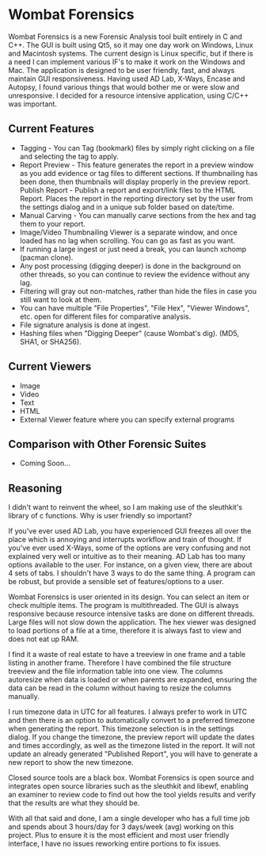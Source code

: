# Wombat Forensics

Wombat Forensics is a new Forensic Analysis tool built entirely in C and C++. The GUI is built using Qt5, so it may one day work on Windows, Linux and Macintosh systems. The current design is Linux specific, but if there is a need I can implement various IF's to make it work on the Windows and Mac. The application is designed to be user friendly, fast, and always maintain GUI responsiveness. Having used AD Lab, X-Ways, Encase and Autopsy, I found various things that would bother me or were slow and unresponsive. I decided for a resource intensive application, using C/C++ was important.

Current Features
-----------------
* Tagging - You can Tag (bookmark) files by simply right clicking on a file and selecting the tag to apply.
* Report Preview - This feature generates the report in a preview window as you add evidence or tag files to different sections. If thumbnailing has been done, then thumbnails will display properly in the preview report.
Publish Report - Publish a report and export/link files to the HTML Report. Places the report in the reporting directory set by the user from the settings dialog and in a unique sub folder based on date/time.
* Manual Carving - You can manually carve sections from the hex and tag them to your report.
* Image/Video Thumbnailing Viewer is a separate window, and once loaded has no lag when scrolling. You can go as fast as you want.
* If running a large ingest or just need a break, you can launch xchomp (pacman clone).
* Any post processing (digging deeper) is done in the background on other threads, so you can continue to review the evidence without any lag.
* Filtering will gray out non-matches, rather than hide the files in case you still want to look at them.
* You can have multiple "File Properties", "File Hex", "Viewer Windows", etc. open for different files for comparative analysis.
* File signature analysis is done at ingest.
* Hashing files when "Digging Deeper" (cause Wombat's dig). (MD5, SHA1, or SHA256).

Current Viewers
--
* Image
* Video
* Text
* HTML
* External Viewer feature where you can specify external programs

Comparison with Other Forensic Suites
--
* Coming Soon...

Reasoning
--

I didn't want to reinvent the wheel, so I am making use of the sleuthkit's library of c functions. Why is user friendly so important?

If you've ever used AD Lab, you have experienced GUI freezes all over the place which is annoying and interrupts workflow and train of thought. If you've ever used X-Ways, some of the options are very confusing and not explained very well or intuitive as to their meaning. AD Lab has too many options available to the user. For instance, on a given view, there are about 4 sets of tabs. I shouldn't have 3 ways to do the same thing. A program can be robust, but provide a sensible set of features/options to a user.

Wombat Forensics is user oriented in its design. You can select an item or check multiple items. The program is multithreaded. The GUI is always responsive because resource intensive tasks are done on different threads. Large files will not slow down the application. The hex viewer was designed to load portions of a file at a time, therefore it is always fast to view and does not eat up RAM.

I find it a waste of real estate to have a treeview in one frame and a table listing in another frame. Therefore I have combined the file structure treeview and the file information table into one view. The columns autoresize when data is loaded or when parents are expanded, ensuring the data can be read in the column without having to resize the columns manually.

I run timezone data in UTC for all features. I always prefer to work in UTC and then there is an option to automatically convert to a preferred timezone when generating the report. This timezone selection is in the settings dialog. If you change the timezone, the preview report will update the dates and times accordingly, as well as the timezone listed in the report. It will not update an already generated "Published Report", you will have to generate a new report to show the new timezone.

Closed source tools are a black box. Wombat Forensics is open source and integrates open source libraries such as the sleuthkit and libewf, enabling an examiner to review code to find out how the tool yields results and verify that the results are what they should be.

With all that said and done, I am a single developer who has a full time job and spends about 3 hours/day for 3 days/week (avg) working on this project. Plus to ensure it is the most efficient and most user friendly interface, I have no issues reworking entire portions to fix issues.
